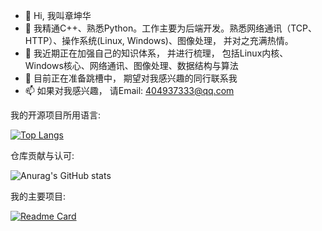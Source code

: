 - 👋 Hi, 我叫章坤华
- 👀 我精通C++、熟悉Python。工作主要为后端开发。熟悉网络通讯（TCP、HTTP）、操作系统(Linux, Windows)、图像处理， 并对之充满热情。
- 🌱 我近期正在加强自己的知识体系， 并进行梳理， 包括Linux内核、Windows核心、网络通讯、图像处理、数据结构与算法
- 💞️ 目前正在准备跳槽中， 期望对我感兴趣的同行联系我
- 📫 如果对我感兴趣， 请Email: 404937333@qq.com



我的开源项目所用语言:

[![Top Langs](https://github-readme-stats.vercel.app/api/top-langs/?username=Quenwaz&layout=compact)](https://github.com/Quenwaz/study-linux-kernel)



仓库贡献与认可:

![Anurag's GitHub stats](https://github-readme-stats.vercel.app/api?username=Quenwaz&show_icons=true&theme=radical)



我的主要项目:

[![Readme Card](https://github-readme-stats.vercel.app/api/pin/?username=Quenwaz&repo=study-linux-kernel)](https://github.com/Quenwaz/study-linux-kernel)



<!---

配置readme : https://github.com/anuraghazra/github-readme-stats

Quenwaz/Quenwaz is a ✨ special ✨ repository because its `README.md` (this file) appears on your GitHub profile.
You can click the Preview link to take a look at your changes.
--->

